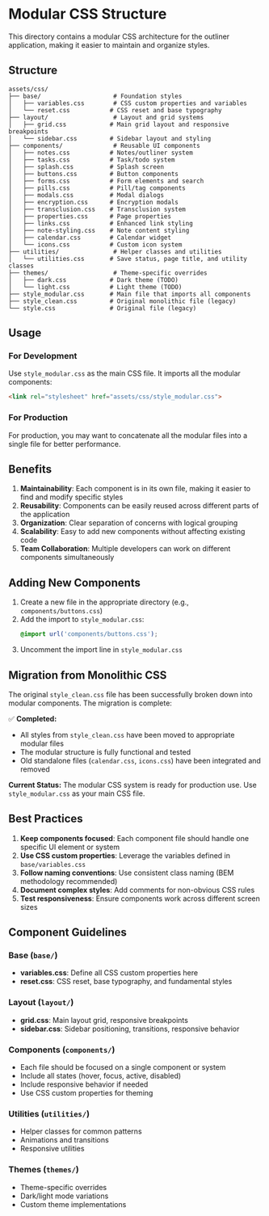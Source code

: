 # Modular CSS Structure

This directory contains a modular CSS architecture for the outliner application, making it easier to maintain and organize styles.

## Structure

```
assets/css/
├── base/                    # Foundation styles
│   ├── variables.css        # CSS custom properties and variables
│   └── reset.css           # CSS reset and base typography
├── layout/                  # Layout and grid systems
│   ├── grid.css            # Main grid layout and responsive breakpoints
│   └── sidebar.css         # Sidebar layout and styling
├── components/              # Reusable UI components
│   ├── notes.css           # Notes/outliner system
│   ├── tasks.css           # Task/todo system
│   ├── splash.css          # Splash screen
│   ├── buttons.css         # Button components
│   ├── forms.css           # Form elements and search
│   ├── pills.css           # Pill/tag components
│   ├── modals.css          # Modal dialogs
│   ├── encryption.css      # Encryption modals
│   ├── transclusion.css    # Transclusion system
│   ├── properties.css      # Page properties
│   ├── links.css           # Enhanced link styling
│   ├── note-styling.css    # Note content styling
│   ├── calendar.css        # Calendar widget
│   └── icons.css           # Custom icon system
├── utilities/               # Helper classes and utilities
│   └── utilities.css       # Save status, page title, and utility classes
├── themes/                  # Theme-specific overrides
│   ├── dark.css            # Dark theme (TODO)
│   └── light.css           # Light theme (TODO)
├── style_modular.css       # Main file that imports all components
├── style_clean.css         # Original monolithic file (legacy)
└── style.css               # Original file (legacy)
```

## Usage

### For Development
Use `style_modular.css` as the main CSS file. It imports all the modular components:

```html
<link rel="stylesheet" href="assets/css/style_modular.css">
```

### For Production
For production, you may want to concatenate all the modular files into a single file for better performance.

## Benefits

1. **Maintainability**: Each component is in its own file, making it easier to find and modify specific styles
2. **Reusability**: Components can be easily reused across different parts of the application
3. **Organization**: Clear separation of concerns with logical grouping
4. **Scalability**: Easy to add new components without affecting existing code
5. **Team Collaboration**: Multiple developers can work on different components simultaneously

## Adding New Components

1. Create a new file in the appropriate directory (e.g., `components/buttons.css`)
2. Add the import to `style_modular.css`:
   ```css
   @import url('components/buttons.css');
   ```
3. Uncomment the import line in `style_modular.css`

## Migration from Monolithic CSS

The original `style_clean.css` file has been successfully broken down into modular components. The migration is complete:

✅ **Completed:**
- All styles from `style_clean.css` have been moved to appropriate modular files
- The modular structure is fully functional and tested
- Old standalone files (`calendar.css`, `icons.css`) have been integrated and removed

**Current Status:** The modular CSS system is ready for production use. Use `style_modular.css` as your main CSS file.

## Best Practices

1. **Keep components focused**: Each component file should handle one specific UI element or system
2. **Use CSS custom properties**: Leverage the variables defined in `base/variables.css`
3. **Follow naming conventions**: Use consistent class naming (BEM methodology recommended)
4. **Document complex styles**: Add comments for non-obvious CSS rules
5. **Test responsiveness**: Ensure components work across different screen sizes

## Component Guidelines

### Base (`base/`)
- **variables.css**: Define all CSS custom properties here
- **reset.css**: CSS reset, base typography, and fundamental styles

### Layout (`layout/`)
- **grid.css**: Main layout grid, responsive breakpoints
- **sidebar.css**: Sidebar positioning, transitions, responsive behavior

### Components (`components/`)
- Each file should be focused on a single component or system
- Include all states (hover, focus, active, disabled)
- Include responsive behavior if needed
- Use CSS custom properties for theming

### Utilities (`utilities/`)
- Helper classes for common patterns
- Animations and transitions
- Responsive utilities

### Themes (`themes/`)
- Theme-specific overrides
- Dark/light mode variations
- Custom theme implementations 